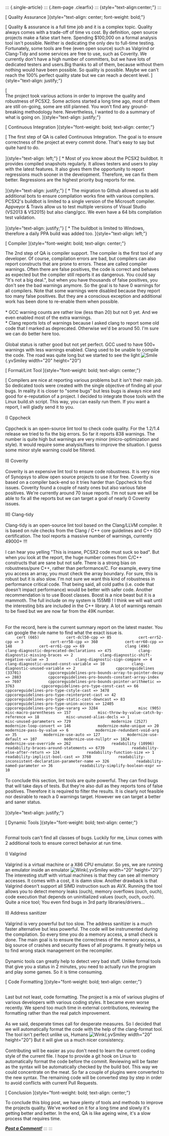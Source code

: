 ::: {.single-article}
::: {.item-page .clearfix}
::: {style="text-align:center;"}
:::

[ Quality Assurance ]{style="text-align: center; font-weight: bold;"}

[ Quality & assurance is a full time job and it is a complex topic.
Quality always comes with a trade-off of time vs cost. By definition,
open source projects make a false start here. Spending \$100,000 on a
formal analysis tool isn\'t possible. Neither is dedicating the only dev
to full-time testing. Fortunately, some tools are free (even open
source) such as Valgrind or Clang-Tidy and some services are free to
use, such as Coverity. We currently don\'t have a high number of
committers, but we have lots of dedicated testers and users.Big thanks
to all of them, because without them nothing would have been possible.
So quality is possible. Maybe we can\'t reach the 100% perfect quality
state but we can reach a decent level. ]{style="text-align: justify;"}

[\
The project took various actions in order to improve the quality and
robustness of PCSX2. Some actions started a long time ago, most of them
are still on-going, some are still planned. You won\'t find any
ground-breaking methodology here. Nevertheless, I wanted to do a summary
of what is going on. ]{style="text-align: justify;"}

[ Continuous Integration
]{style="font-weight: bold; text-align: center;"}

[ The first step of QA is called Continuous Integration. The goal is to
ensure correctness of the project at every commit done. That\'s easy to
say but quite hard to do.\
\
]{style="text-align: left;"} [ \* Most of you know about the PCSX2
buildbot. It provides compiled snapshots regularly. It allows testers
and users to play with the latest features. It also gives them the
opportunity to report regressions much sooner in the development.
Therefore, we can fix them better. Regressions are the highest priority
bug reports for me.\
\
]{style="text-align: justify;"} [ \* The migration to Github allowed us
to add additional bots to ensure compilation works fine with various
compilers. PCSX2\'s buildbot is limited to a single version of the
Microsoft compiler. Appveyor & Travis allow us to test multiple versions
of Visual Studio (VS2013 & VS2015) but also clang/gcc. We even have a 64
bits compilation test validation.\
\
]{style="text-align: justify;"} [ \* The buildbot is limited to Windows,
therefore a daily PPA build was added too. ]{style="text-align: left;"}

[ Compiler ]{style="font-weight: bold; text-align: center;"}

The 2nd step of QA is compiler support. The compiler is the first tool
of any developer. Of course, compilation errors are bad, but compilers
can also report constructs that are prone to errors. These are called
compiler warnings. Often there are false positives, the code is correct
and behaves as expected but the compiler still reports it as dangerous.
You could say \"It\'s not a big deal.\", but when you have thousands of
false positives, you don\'t see the bad warnings anymore. So the goal is
to have 0 warnings for all compilers. Note that some warnings were
disabled because they report too many false positives. But they are a
conscious exception and additional work has been done to re-enable them
when possible.\
\
\* GCC warning counts are rather low (less than 20) but not 0 yet. And
we even enabled most of the extra warnings.\
\* Clang reports lots of warnings because I asked clang to report some
old code that I marked as deprecated. Otherwise we\'d be around 50. I\'m
sure we can do better here too.\
\
Global status is rather good but not yet perfect. GCC used to have 500+
warnings with less warnings enabled. Clang used to be unable to compile
the code. The road was quite long but we started to see the light
![Smile](https://pcsx2.net/images/stories/frontend/smilies/smile.gif){.yvSmiley
width="20" height="20"}

[ Formal/Lint Tool ]{style="font-weight: bold; text-align: center;"}

[ Compilers are nice at reporting various problems but it isn\'t their
main job. So dedicated tools were created with the single objective of
finding all your bugs. In reality it is closer to \"some bugs\" but less
bugs is always nice and good for e-reputation of a project. I decided to
integrate those tools with the Linux build.sh script. This way, you can
easily run them. If you want a report, I will gladly send it to you.\
\
I) Cppcheck\
\
Cppcheck is an open-source lint tool to check code quality. For the
1.2/1.4 release we tried to fix the big errors. So far it reports 838
warnings. The number is quite high but warnings are very minor
(micro-optimization and style). It would require some analysis/fixes to
improve the situation. I guess some minor style warning could be
filtered.\
\
II) Coverity\
\
Coverity is an expensive lint tool to ensure code robustness. It is very
nice of Synopsys to allow open source projects to use it for free.
Coverity is based on a compiler back-end so it tries harder than
Cppcheck to find issues. Coverity found a couple of nasty ones but also
various false positives. We\'re currently around 70 issue reports. I\'m
not sure we will be able to fix all the reports but we can target a goal
of nearly 0 Coverity issues.\
\
III) Clang-tidy\
\
Clang-tidy is an open-source lint tool based on the Clang/LLVM compiler.
It is based on rule checks from the Clang / C++ core guidelines and C++
ISO certification. The tool reports a massive number of warnings,
currently 49000+ !!!\
\
I can hear you yelling \"This is insane, PCSX2 code must suck so bad\".
But when you look at the report, the huge number comes from C/C++
constructs that are sane but not safe. There is a strong bias on
robustness/pure C++, rather than performance/C. For example, every time
you access an array, you must check the array boundary. For sure, this
is robust but it is also slow. I\'m not sure we want this kind of
robustness in performance critical code. That being said, all cold paths
(i.e. code that doesn\'t impact performance) would be better with safer
code. Another recommendation is to use Boost classes. Boost is a nice
beast but it is a mammoth. The full include on my system is 155MB ! I
think we will wait until the interesting bits are included in the C++
library. A lot of warnings remain to be fixed but we are now far from
the 49K number.\
\
\
For the record, here is the current summary report on the latest master.
You can google the rule name to find what the exact issue is.\
`      cert (665)            cert-dcl50-cpp => 85            cert-err52-cpp => 3            cert-err58-cpp => 360            cert-err60-cpp => 148            cert-err61-cpp => 69                  clang (496)            clang-diagnostic-deprecated-declarations => 475            clang-diagnostic-missing-braces => 2            clang-diagnostic-shift-negative-value => 3            clang-diagnostic-sign-compare => 4            clang-diagnostic-unused-const-variable => 10            clang-diagnostic-unused-variable => 2                  cppcoreguidelines (33701)            cppcoreguidelines-pro-bounds-array-to-pointer-decay => 2883            cppcoreguidelines-pro-bounds-constant-array-index => 7697            cppcoreguidelines-pro-bounds-pointer-arithmetic => 3763            cppcoreguidelines-pro-type-const-cast => 66            cppcoreguidelines-pro-type-cstyle-cast => 3478            cppcoreguidelines-pro-type-reinterpret-cast => 42            cppcoreguidelines-pro-type-static-cast-downcast => 83            cppcoreguidelines-pro-type-union-access => 12405            cppcoreguidelines-pro-type-vararg => 3284                  misc (905)            misc-macro-parentheses => 157            misc-throw-by-value-catch-by-reference => 18            misc-unused-alias-decls => 1            misc-unused-parameters => 729                  modernize (2527)            modernize-loop-convert => 146            modernize-make-unique => 20            modernize-pass-by-value => 6            modernize-redundant-void-arg => 35            modernize-use-auto => 127            modernize-use-default => 107            modernize-use-nullptr => 1824            modernize-use-override => 262                  readability (10996)            readability-braces-around-statements => 6739            readability-else-after-return => 124            readability-function-size => 1            readability-implicit-bool-cast => 3760            readability-inconsistent-declaration-parameter-name => 326            readability-named-parameter => 36            readability-simplify-boolean-expr => 10           `\
\
To conclude this section, lint tools are quite powerful. They can find
bugs that will take days of tests. But they\'re also dull as they
reports tons of false positives. Therefore it is required to filter the
results. It is clearly not feasible nor desirable to reach a 0 warnings
target. However we can target a better and saner status.\
\
]{style="text-align: justify;"}

[ Dynamic Tools ]{style="font-weight: bold; text-align: center;"}

\
Formal tools can\'t find all classes of bugs. Luckily for me, Linux
comes with 2 additional tools to ensure correct behavior at run time.\
\
I) Valgrind\
\
Valgrind is a virtual machine or a X86 CPU emulator. So yes, we are
running an emulator inside an emulator
![Wink](https://pcsx2.net/images/stories/frontend/smilies/wink.gif){.yvSmiley
width="20" height="20"} The interesting stuff with virtual machines is
that they can see all memory accesses. It comes with a cost, it is damn
slow. Another drawback is that Valgrind doesn\'t support all SIMD
instruction such as AVX. Running the tool allows you to detect memory
leaks (ouch), memory overflows (ouch, ouch), code execution that depends
on uninitialized values (ouch, ouch, ouch). Quite a nice tool; You even
find bugs in 3rd party libraries/drivers\...\
\
II) Address sanitizer\
\
Valgrind is very powerful but too slow. The address sanitizer is a much
faster alternative but less powerful. The code will be instrumented
during the compilation. So every time you do a memory access, a small
check is done. The main goal is to ensure the correctness of the memory
access, a big source of crashes and security flaws of all programs. It
greatly helps us to find wrong stack management on the recompiler.\
\
Dynamic tools can greatly help to detect very bad stuff. Unlike formal
tools that give you a status in 2 minutes, you need to actually run the
program and play some games. So it is time consuming.

[ Code Formatting ]{style="font-weight: bold; text-align: center;"}

\
Last but not least, code formatting. The project is a mix of various
plugins of various developers with various coding styles. It became even
worse recently. We spend too much time in external contributions,
reviewing the formatting rather than the real patch improvement.\
\
As we said, desperate times call for desperate measures. So I decided
that we will automatically format the code with the help of the
clang-format tool. The tool isn\'t perfect unlike us, Humans
![Wink](https://pcsx2.net/images/stories/frontend/smilies/wink.gif){.yvSmiley
width="20" height="20"} But it will give us a much nicer consistency.\
\
Contributing will be easier as you don\'t need to learn the current
coding style of the current file. I hope to provide a git hook on Linux
to automatically format the code before the commit. Reviewing will be
faster as the syntax will be automatically checked by the build bot.
This way we could concentrate on the meat. So far a couple of plugins
were converted to the new syntax. The remaining code will be converted
step by step in order to avoid conflicts with current Pull Requests.

[ Conclusion ]{style="font-weight: bold; text-align: center;"}

To conclude this blog post, we have plenty of tools and methods to
improve the projects quality. We\'ve worked on it for a long time and
slowly it\'s getting better and better. In the end, QA is like ageing
wine, it\'s a slow process that requires time.

***[Post a
Comment!](http://forums.pcsx2.net/Thread-Blog-Q-A-picking-our-noes)***
:::
:::

